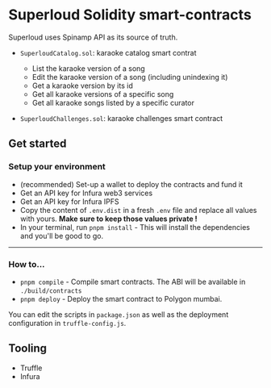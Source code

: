 # Superloud Solidity smart-contracts

Superloud uses Spinamp API as its source of truth.

- `SuperloudCatalog.sol`: karaoke catalog smart contrat

  - List the karaoke version of a song
  - Edit the karaoke version of a song (including unindexing it)
  - Get a karaoke version by its id
  - Get all karaoke versions of a specific song
  - Get all karaoke songs listed by a specific curator

- `SuperloudChallenges.sol`: karaoke challenges smart contract

## Get started

### Setup your environment

- (recommended) Set-up a wallet to deploy the contracts and fund it
- Get an API key for Infura web3 services
- Get an API key for Infura IPFS
- Copy the content of `.env.dist` in a fresh `.env` file and replace all values with yours. **Make sure to keep those values private !**
- In your terminal, run `pnpm install` - This will install the dependencies and you'll be good to go.

---

### How to...

- `pnpm compile` - Compile smart contracts. The ABI will be available in `./build/contracts`
- `pnpm deploy` - Deploy the smart contract to Polygon mumbai.

You can edit the scripts in `package.json` as well as the deployment configuration in `truffle-config.js`.

## Tooling

- Truffle
- Infura
